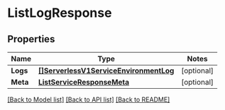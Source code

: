 # ListLogResponse

## Properties
Name | Type | Notes
------------ | ------------- | -------------
**Logs** | [**[]ServerlessV1ServiceEnvironmentLog**](serverless.v1.service.environment.log.md) | [optional] 
**Meta** | [**ListServiceResponseMeta**](ListServiceResponse_meta.md) | [optional] 

[[Back to Model list]](../README.md#documentation-for-models) [[Back to API list]](../README.md#documentation-for-api-endpoints) [[Back to README]](../README.md)


